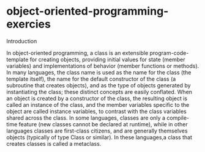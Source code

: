 # object-oriented-programming-exercies

Introduction

In object-oriented programming, a class is an extensible program-code-template for creating objects, providing initial values for state (member variables) and implementations of behavior (member functions or methods). In many languages, the class name is used as the name for the class (the template itself), the name for the default constructor of the class (a subroutine that creates objects), and as the type of objects generated by instantiating the class; these distinct concepts are easily   conflated.
When an object is created by a constructor of the class, the resulting object is called an instance of the class, and the member variables specific to the object are called instance variables, to contrast with the class   variables   shared   across the class.
In some languages, classes are only a compile-time feature (new classes cannot be declared at runtime), while in other languages classes are first-class citizens, and are generally themselves objects (typically of type   Class   or   similar).   In these languages,a class that creates classes is called a metaclass.
